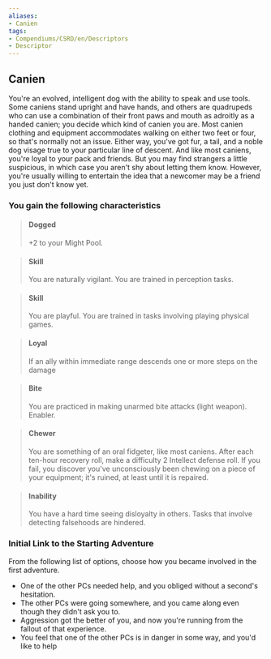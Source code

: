 ```yaml
---
aliases:
- Canien
tags:
- Compendiums/CSRD/en/Descriptors
- Descriptor
---
```


## Canien  
You're an evolved, intelligent dog with the ability to speak and use tools. Some caniens stand upright and have hands, and others are quadrupeds who can use a combination of their front paws and mouth as adroitly as a handed canien; you decide which kind of canien you are. Most canien clothing and equipment accommodates walking on either two feet or four, so that's normally not an issue. Either way, you've got fur, a tail, and a noble dog visage true to your particular line of descent. And like most caniens, you're loyal to your pack and friends. But you may find strangers a little suspicious, in which case you aren't shy about letting them know. However, you're usually willing to entertain the idea that a newcomer may be a friend you just don't know yet.
### You gain the following characteristics  
> #### Dogged
> +2 to your Might Pool.  

> #### Skill
> You are naturally vigilant. You are trained in perception tasks.  

> #### Skill
> You are playful. You are trained in tasks involving playing physical games.  

> #### Loyal
> If an ally within immediate range descends one or more steps on the damage  

> #### Bite
> You are practiced in making unarmed bite attacks (light weapon). Enabler.  

> #### Chewer
> You are something of an oral fidgeter, like most caniens. After each ten-hour recovery roll, make a difficulty 2 Intellect defense roll. If you fail, you discover you've unconsciously been chewing on a piece of your equipment; it's ruined, at least until it is repaired.  

> #### Inability
> You have a hard time seeing disloyalty in others. Tasks that involve detecting falsehoods are hindered.  

### Initial Link to the Starting Adventure  
From the following list of options, choose how you became involved in the first adventure.  
- One of the other PCs needed help, and you obliged without a second's hesitation.  
- The other PCs were going somewhere, and you came along even though they didn't ask you to.  
- Aggression got the better of you, and now you're running from the fallout of that experience.  
- You feel that one of the other PCs is in danger in some way, and you'd like to help  